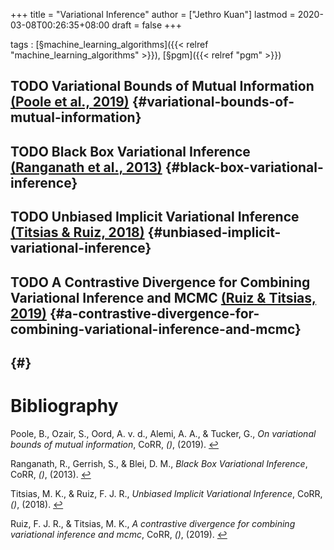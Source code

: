 +++
title = "Variational Inference"
author = ["Jethro Kuan"]
lastmod = 2020-03-08T00:26:35+08:00
draft = false
+++

tags
: [§machine\_learning\_algorithms]({{< relref "machine_learning_algorithms" >}}), [§pgm]({{< relref "pgm" >}})


## <span class="org-todo todo TODO">TODO</span> Variational Bounds of Mutual Information <a id="03aaa70b22ec63a2f916644ec4a63dfa" href="#poole19_variat_bound_mutual_infor">(Poole et al., 2019)</a> {#variational-bounds-of-mutual-information}


## <span class="org-todo todo TODO">TODO</span> Black Box Variational Inference <a id="3eabd5765f9fe3b95008c8b32882582a" href="#ranganath13_black_box_variat_infer">(Ranganath et al., 2013)</a> {#black-box-variational-inference}


## <span class="org-todo todo TODO">TODO</span> Unbiased Implicit Variational Inference <a id="7b6b053dec18fe5e07671a59166157b8" href="#titsias18_unbias_implic_variat_infer">(Titsias \& Ruiz, 2018)</a> {#unbiased-implicit-variational-inference}


## <span class="org-todo todo TODO">TODO</span> A Contrastive Divergence for Combining Variational Inference and MCMC <a id="4c999ee4f97f0b29c9fbd80625fc011b" href="#ruiz19_contr_diver_combin_variat_infer_mcmc">(Ruiz \& Titsias, 2019)</a> {#a-contrastive-divergence-for-combining-variational-inference-and-mcmc}


##  {#}

# Bibliography
<a id="poole19_variat_bound_mutual_infor" target="_blank">Poole, B., Ozair, S., Oord, A. v. d., Alemi, A. A., & Tucker, G., *On variational bounds of mutual information*, CoRR, *()*,  (2019). </a> [↩](#03aaa70b22ec63a2f916644ec4a63dfa)

<a id="ranganath13_black_box_variat_infer" target="_blank">Ranganath, R., Gerrish, S., & Blei, D. M., *Black Box Variational Inference*, CoRR, *()*,  (2013). </a> [↩](#3eabd5765f9fe3b95008c8b32882582a)

<a id="titsias18_unbias_implic_variat_infer" target="_blank">Titsias, M. K., & Ruiz, F. J. R., *Unbiased Implicit Variational Inference*, CoRR, *()*,  (2018). </a> [↩](#7b6b053dec18fe5e07671a59166157b8)

<a id="ruiz19_contr_diver_combin_variat_infer_mcmc" target="_blank">Ruiz, F. J. R., & Titsias, M. K., *A contrastive divergence for combining variational inference and mcmc*, CoRR, *()*,  (2019). </a> [↩](#4c999ee4f97f0b29c9fbd80625fc011b)
